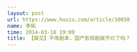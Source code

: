 ```yaml
---
layout: post
url: https://www.huxiu.com/article/30038
name: 李拓
time: 2014-03-18 19:09
title: 【娱见】不改剧本，国产影视剧就不烂了吗？
---
```


